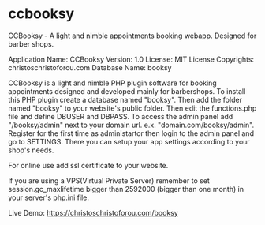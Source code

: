 # ccbooksy
CCBooksy - A light and nimble appointments booking webapp. Designed for barber shops.

Application Name: CCBooksy
Version: 1.0
License: MIT License
Copyrights: christoschristoforou.com
Database Name: booksy

CCBooksy is a light and nimble PHP plugin software for booking appointments designed and developed mainly for barbershops.
To install this PHP plugin create a database named "booksy". Then add the folder named "booksy" to your website's public folder. Then edit the functions.php file and define DBUSER and DBPASS. 
To access the admin panel add "/booksy/admin" next to your domain url. e.x. "domain.com/booksy/admin".
Register for the first time as administartor then login to the admin panel and go to SETTINGS. There you can setup your app settings according to your shop's needs.

For online use add ssl certificate to your website.

If you are using a VPS(Virtual Private Server) remember to set session.gc_maxlifetime bigger than 2592000 (bigger than one month) in your server's php.ini file. 

Live Demo: https://christoschristoforou.com/booksy
